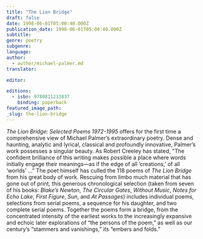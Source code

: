 ```yaml
---
title: "The Lion Bridge"
draft: false
date: 1998-06-01T05:00:40.000Z
publication_date: 1998-06-01T05:00:40.000Z
subtitle:
genre: poetry
subgenre:
language:
author:
  - author/michael-palmer.md
translator:

editor:

editions:
  - isbn: 9780811213837
    binding: paperback
featured_image_path:
_slug: the-lion-bridge
---
```


_The Lion Bridge: Selected Poems 1972-1995_ offers for the first time a comprehensive view of Michael Palmer’s extraordinary poetry. Dense and haunting, analytic and lyrical, classical and profoundly innovative, Palmer’s work possesses a singular beauty. As Robert Creeley has stated, "The confident brilliance of this writing makes possible a place where words initially engage their meanings—as if the edge of all ‘creations,’ of all ‘worlds’ …” The poet himself has culled the 118 poems of _The Lion Bridge_ from his great body of work. Rescuing from limbo much material that has gone out of print, this generous chronological selection (taken from seven of his books: _Blake’s Newton_, _The Circular Gates_, _Without Music_, _Notes for Echo Lake_, _First Figure_, _Sun_, and _At Passages_) includes individual poems, selections from serial poems, a sequence for his daughter, and two complete serial poems. Together the poems form a bridge, from the concentrated intensity of the earliest works to the increasingly expansive and echoic later explorations of “the persons of the poem,” as well as our century’s “stammers and vanishings,” its “embers and folds.”

